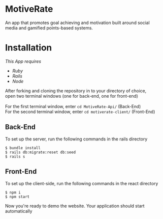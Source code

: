 # MotiveRate
An app that promotes goal achieving and motivation built around social media and gamified points-based systems.

<h1>Installation</h1>

<em>This App requires 
  <ul>
    <li>Ruby</li>
    <li>Rails</li>
    <li>Node</li>
  </ul>
</em>

<p>After forking and cloning the repository in to your directory of choice, 
  <br />
  open two terminal windows (one for back-end, one for front-end)
<br />
  <br />
For the first terminal window, enter <code>cd MotiveRate-Api/</code> (Back-End)
<br />
  For the second terminal window, enter <code>cd motiverate-client/</code> (Front-End)
</p>

<h2>Back-End</h2>

To set up the server, run the following commands in the rails directory

```
$ bundle install
$ rails db:migrate:reset db:seed
$ rails s
```
<h2>Front-End</h2>

To set up the client-side, run the following commands in the react directory

```
$ npm i
$ npm start
```

Now you're ready to demo the website. Your application should start automatically
